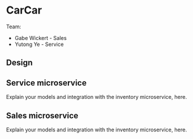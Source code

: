 # CarCar

Team:

* Gabe Wickert - Sales
* Yutong Ye - Service

## Design

## Service microservice

Explain your models and integration with the inventory
microservice, here.

## Sales microservice

Explain your models and integration with the inventory
microservice, here.
